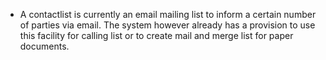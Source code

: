 - A contactlist is currently an email mailing list to inform a certain number of parties via email.
  The system however already has a provision to use this facility for calling list or to create mail and merge list for paper documents.